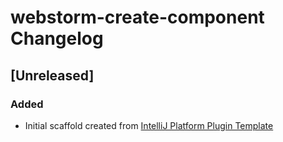 <!-- Keep a Changelog guide -> https://keepachangelog.com -->

# webstorm-create-component Changelog

## [Unreleased]
### Added
- Initial scaffold created from [IntelliJ Platform Plugin Template](https://github.com/JetBrains/intellij-platform-plugin-template)
